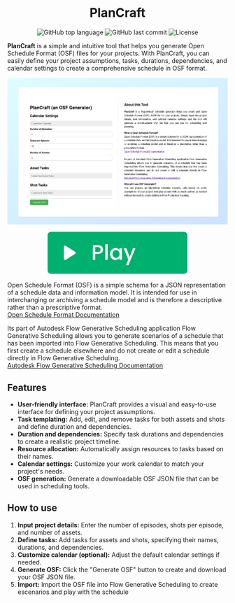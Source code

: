 <h1 align="center">PlanCraft</h1>

<p align="center">
    <img alt="GitHub top language" src="https://img.shields.io/github/languages/top/hasielhassan/PlanCraft" />
    <img alt="GitHub last commit" src="https://img.shields.io/github/last-commit/hasielhassan/PlanCraft" />
    <img alt="License" src="https://img.shields.io/github/license/hasielhassan/PlanCraft" />
</p>

**PlanCraft** is a simple and intuitive tool that helps you generate Open Schedule Format (OSF) files for your projects. With PlanCraft, you can easily define your project assumptions, tasks, durations, dependencies, and calendar settings to create a comprehensive schedule in OSF format.

![Screenshot](screenshot.png)

<p align="center">
 <a href="https://www.hasielhassan.com/PlanCraft/osf.html" target="_blank">
  <img src="play.svg" />
 </a>
</p>

Open Schedule Format (OSF) is a simple schema for a JSON representation of a schedule data and information model. 
It is intended for use in interchanging or archiving a schedule model and is therefore a descriptive rather than a prescriptive format.<br>
<a href="https://help.autodesk.com/view/GENSCHD/ENU/?guid=gs-osf">Open Schedule Format Documentation</a>

Its part of Autodesk Flow Generative Scheduling application
Flow Generative Scheduling allows you to generate scenarios of a schedule that has been imported into Flow Generative Scheduling. 
This means that you first create a schedule elsewhere and do not 
create or edit a schedule directly in Flow Generative Scheduling.<br>
<a href="https://help.autodesk.com/view/GENSCHD/ENU/?guid=gs-intro">Autodesk Flow Generative Scheduling Documentation</a>

## Features

*   **User-friendly interface:** PlanCraft provides a visual and easy-to-use interface for defining your project assumptions.
*   **Task templating:** Add, edit, and remove tasks for both assets and shots and define duration and dependencies.
*   **Duration and dependencies:** Specify task durations and dependencies to create a realistic project timeline.
*   **Resource allocation:** Automatically assign resources to tasks based on their names.
*   **Calendar settings:** Customize your work calendar to match your project's needs.
*   **OSF generation:** Generate a downloadable OSF JSON file that can be used in scheduling tools.

## How to use

1.  **Input project details:**  Enter the number of episodes, shots per episode, and number of assets.
2.  **Define tasks:**  Add tasks for assets and shots, specifying their names, durations, and dependencies.
3.  **Customize calendar (optional):**  Adjust the default calendar settings if needed.
4.  **Generate OSF:**  Click the "Generate OSF" button to create and download your OSF JSON file.
5. **Import:** Import the OSF file into Flow Generative Scheduling to create escenarios and play with the schedule
